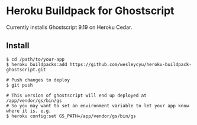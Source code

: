 # Heroku Buildpack for Ghostscript

Currently installs Ghostscript 9.19 on Heroku Cedar.

## Install

    $ cd /path/to/your-app
    $ heroku buildpacks:add https://github.com/wesleycyu/heroku-buildpack-ghostscript.git

    # Push changes to deploy
    $ git push

    # This version of ghostscript will end up deployed at /app/vendor/gs/bin/gs
    # So you may want to set an environment variable to let your app know where it is. e.g.
    $ heroku config:set GS_PATH=/app/vendor/gs/bin/gs